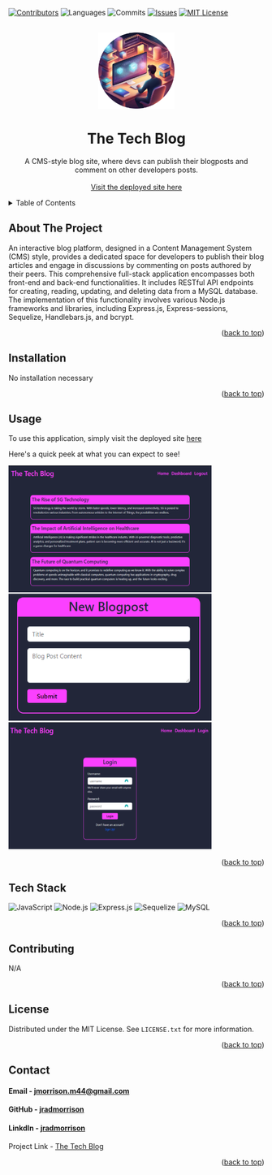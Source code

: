  <!-- Improved compatibility of back to top link: See: https://github.com/othneildrew/Best-README-Template/pull/73 -->
<a name="readme-top"></a>
<!--
*** Thanks for checking out the Best-README-Template. If you have a suggestion
*** that would make this better, please fork the repo and create a pull request
*** or simply open an issue with the tag "enhancement".
*** Don't forget to give the project a star!
*** Thanks again! Now go create something AMAZING! :D
-->

<!-- PROJECT SHIELDS -->
<!--
*** I'm using markdown "reference style" links for readability.
*** Reference links are enclosed in brackets [ ] instead of parentheses ( ).
*** See the bottom of this document for the declaration of the reference variables
*** for contributors-url, forks-url, etc. This is an optional, concise syntax you may use.
*** https://www.markdownguide.org/basic-syntax/#reference-style-links
-->
[![Contributors][contributors-shield]][contributors-url]
![Languages][top-lang-shield]
![Commits][commits-shield]
[![Issues][issues-shield]][issues-url]
[![MIT License][license-shield]][license-url]


<!-- PROJECT LOGO -->
<br />
<div align="center">
  <a href="https://github.com/jradmorrison/tech-blog">
    <img src="./Assets/logo.png" alt="Logo" width="150" height="150">
  </a>

<h1 align="center">The Tech Blog</h1>

  <p align="center">
    A CMS-style blog site, where devs can publish their blogposts and comment on other developers posts.
    <br><br>
    <a href="">Visit the deployed site here</a>
  </p>
</div>


<!-- TABLE OF CONTENTS -->
<details>
  <summary>Table of Contents</summary>
  <ol>
    <li><a href="#about-the-project">About The Project</a></li>
    <li><a href="#installation">Installation</a></li>
    <li><a href="#usage">Usage</a></li>
    <li><a href="#contributing">Contributing</a></li>
    <li><a href="#license">License</a></li>
    <li><a href="#contact">Contact</a></li>
  </ol>
</details>


<!-- ABOUT THE PROJECT -->
## About The Project

An interactive blog platform, designed in a Content Management System (CMS) style, provides a dedicated space for developers to publish their blog articles and engage in discussions by commenting on posts authored by their peers. This comprehensive full-stack application encompasses both front-end and back-end functionalities. It includes RESTful API endpoints for creating, reading, updating, and deleting data from a MySQL database. The implementation of this functionality involves various Node.js frameworks and libraries, including Express.js, Express-sessions, Sequelize, Handlebars.js, and bcrypt.


<p align="right">(<a href="#readme-top">back to top</a>)</p>

<!-- Installation instructions -->
## Installation

No installation necessary


<p align="right">(<a href="#readme-top">back to top</a>)</p>


<!-- USAGE EXAMPLES -->
## Usage

To use this application, simply visit the deployed site <a href="">here</a> 

Here's a quick peek at what you can expect to see!


<img src="./Assets/screenshot1.png" alt="a screenshot" width="400" height="250">
<img src="./Assets/screenshot2.png" alt="a screenshot" width="400" height="250">
<img src="./Assets/screenshot3.png" alt="a screenshot" width="400" height="250">

<p align="right">(<a href="#readme-top">back to top</a>)</p>


## Tech Stack

<a name="tech-stack"></a>
![JavaScript](https://img.shields.io/badge/JavaScript-%23F7DF1E.svg?style=for-the-badge&logo=javascript&logoColor=%23black)
![Node.js](https://img.shields.io/badge/Node.js-%23339933.svg?style=for-the-badge&logo=node.js&logoColor=%23white)
![Express.js](https://img.shields.io/badge/express.js-%23404d59.svg?style=for-the-badge&logo=express&logoColor=%2361DAFB)
![Sequelize](https://img.shields.io/badge/Sequelize-52B0E7?style=for-the-badge&logo=Sequelize&logoColor=white)
![MySQL](https://img.shields.io/badge/MySQL-%234479A1.svg?style=for-the-badge&logo=mysql&logoColor=%23white)


<p align="right">(<a href="#readme-top">back to top</a>)</p>


<!-- CONTRIBUTING -->
## Contributing

N/A

<p align="right">(<a href="#readme-top">back to top</a>)</p>



<!-- LICENSE -->
## License

Distributed under the MIT License. See `LICENSE.txt` for more information.

<p align="right">(<a href="#readme-top">back to top</a>)</p>



<!-- CONTACT -->
## Contact

<h4>Email - <a href="mailto:jmorrison.m44@gmail.com">jmorrison.m44@gmail.com</a></h4>

<h4>GitHub - <a href="https://github.com/jradmorrison">jradmorrison</a></h4>

<h4>LinkdIn - <a href="https://linkedin.com/in/jradmorrison">jradmorrison</a></h4>

Project Link - [The Tech Blog](https://github.com/jradmorrison/tech-blog)

<p align="right">(<a href="#readme-top">back to top</a>)</p>


<!-- MARKDOWN LINKS & IMAGES -->
<!-- https://www.markdownguide.org/basic-syntax/#reference-style-links -->
[contributors-shield]: https://img.shields.io/github/contributors/jradmorrison/tech-blog.svg?style=for-the-badge
[contributors-url]: https://github.com/jradmorrison/tech-blog/graphs/contributors
[forks-shield]: https://img.shields.io/github/forks/jradmorrison/tech-blog.svg?style=for-the-badge
[forks-url]: https://github.com/jradmorrison/tech-blog/network/members
[stars-shield]: https://img.shields.io/github/stars/jradmorrison/tech-blog.svg?style=for-the-badge
[stars-url]: https://github.com/jradmorrison/tech-blog/stargazers
[issues-shield]: https://img.shields.io/github/issues/jradmorrison/tech-blog.svg?style=for-the-badge
[issues-url]: https://github.com/jradmorrison/tech-blog/issues
[license-shield]: https://img.shields.io/github/license/jradmorrison/tech-blog.svg?style=for-the-badge
[license-url]: https://github.com/jradmorrison/tech-blog/blob/master/LICENSE.txt
[linkedin-shield]: https://img.shields.io/badge/-LinkedIn-black.svg?style=for-the-badge&logo=linkedin&colorB=555
[linkedin-url]: https://linkedin.com/in/jradmorrison
[product-screenshot]: images/screenshot.png
[Next.js]: https://img.shields.io/badge/next.js-000000?style=for-the-badge&logo=nextdotjs&logoColor=white
[Next-url]: https://nextjs.org/
[React.js]: https://img.shields.io/badge/React-20232A?style=for-the-badge&logo=react&logoColor=61DAFB
[React-url]: https://reactjs.org/
[Vue.js]: https://img.shields.io/badge/Vue.js-35495E?style=for-the-badge&logo=vuedotjs&logoColor=4FC08D
[Vue-url]: https://vuejs.org/
[Angular.io]: https://img.shields.io/badge/Angular-DD0031?style=for-the-badge&logo=angular&logoColor=white
[Angular-url]: https://angular.io/
[Svelte.dev]: https://img.shields.io/badge/Svelte-4A4A55?style=for-the-badge&logo=svelte&logoColor=FF3E00
[Svelte-url]: https://svelte.dev/
[Laravel.com]: https://img.shields.io/badge/Laravel-FF2D20?style=for-the-badge&logo=laravel&logoColor=white
[Laravel-url]: https://laravel.com
[Bootstrap.com]: https://img.shields.io/badge/Bootstrap-563D7C?style=for-the-badge&logo=bootstrap&logoColor=white
[Bootstrap-url]: https://getbootstrap.com
[JQuery.com]: https://img.shields.io/badge/jQuery-0769AD?style=for-the-badge&logo=jquery&logoColor=white
[JQuery-url]: https://jquery.com 
[top-lang-shield]: https://img.shields.io/github/languages/top/jradmorrison/tech-blog.svg?style=for-the-badge
[commits-shield]: https://img.shields.io/github/commit-activity/t/jradmorrison/tech-blog.svg?style=for-the-badge